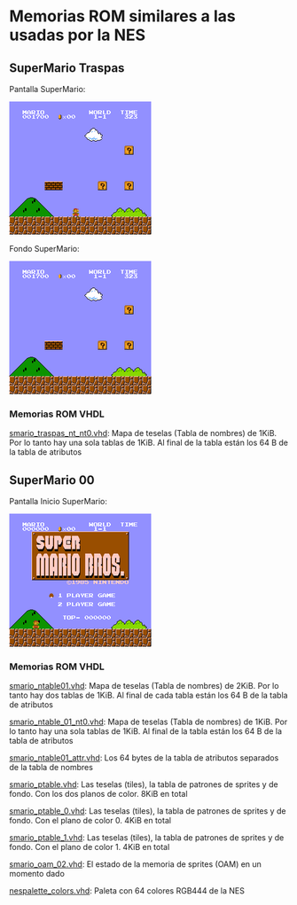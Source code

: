 # Memorias ROM similares a las usadas por la NES


## SuperMario Traspas


Pantalla SuperMario:

![Pantalla Super Mario](smario_traspas.png)

Fondo SuperMario:

![Pantalla Super Mario Fondo](smario_traspas_bg.png)

### Memorias ROM VHDL

[smario_traspas_nt_nt0.vhd](traspas/vhd/comb/smario_traspas_nt_nt0.vhd): Mapa de teselas (Tabla de nombres) de 1KiB. Por lo tanto hay una sola tablas de 1KiB. Al final de la tabla están los 64 B de la tabla de atributos

## SuperMario 00


Pantalla Inicio SuperMario:

![Pantalla Inicio Super Mario](smario_00.png)

### Memorias ROM VHDL

[smario_ntable01.vhd](00/vhd/comb/smario_ntable_01.vhd): Mapa de teselas (Tabla de nombres) de 2KiB. Por lo tanto hay dos tablas de 1KiB. Al final de cada tabla están los 64 B de la tabla de atributos

[smario_ntable_01_nt0.vhd](00/vhd/comb/smario_ntable_01_nt0.vhd): Mapa de teselas (Tabla de nombres) de 1KiB. Por lo tanto hay una sola tablas de 1KiB. Al final de la tabla están los 64 B de la tabla de atributos


[smario_ntable01_attr.vhd](00/vhd/comb/smario_ntable01_attr.vhd): Los 64 bytes de la tabla de atributos separados de la tabla de nombres

[smario_ptable.vhd](00/smario_ptable.vhd): Las teselas (tiles), la tabla de patrones de sprites y de fondo. Con los dos planos de color. 8KiB en total

[smario_ptable_0.vhd](00/smario_ptable_0.vhd): Las teselas (tiles), la tabla de patrones de sprites y de fondo. Con el plano de color 0. 4KiB en total

[smario_ptable_1.vhd](00/smario_ptable_1.vhd): Las teselas (tiles), la tabla de patrones de sprites y de fondo. Con el plano de color 1. 4KiB en total

[smario_oam_02.vhd](00/smario_oam_02.vhd): El estado de la memoria de sprites (OAM) en un momento dado

[nespalette_colors.vhd](../nespalette_colors.vhd): Paleta con 64 colores RGB444 de la NES
